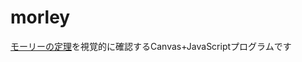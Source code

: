 # morley
[モーリーの定理](https://ja.wikipedia.org/wiki/%E3%83%A2%E3%83%BC%E3%83%AA%E3%83%BC%E3%81%AE%E5%AE%9A%E7%90%86 "Wikipedia")を視覚的に確認するCanvas+JavaScriptプログラムです
